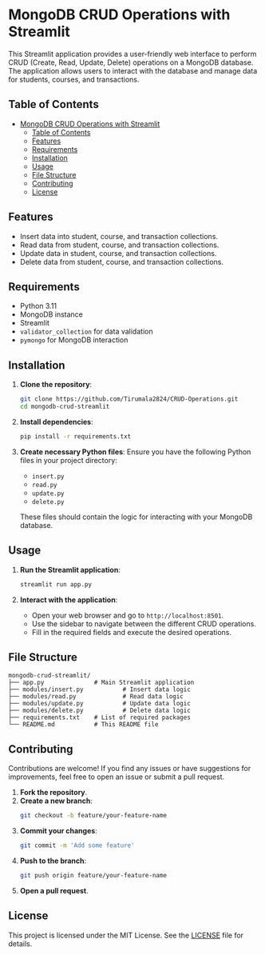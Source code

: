

# MongoDB CRUD Operations with Streamlit

This Streamlit application provides a user-friendly web interface to perform CRUD (Create, Read, Update, Delete) operations on a MongoDB database. The application allows users to interact with the database and manage data for students, courses, and transactions.

## Table of Contents

- [MongoDB CRUD Operations with Streamlit](#mongodb-crud-operations-with-streamlit)
  - [Table of Contents](#table-of-contents)
  - [Features](#features)
  - [Requirements](#requirements)
  - [Installation](#installation)
  - [Usage](#usage)
  - [File Structure](#file-structure)
  - [Contributing](#contributing)
  - [License](#license)

## Features

- Insert data into student, course, and transaction collections.
- Read data from student, course, and transaction collections.
- Update data in student, course, and transaction collections.
- Delete data from student, course, and transaction collections.

## Requirements

- Python 3.11
- MongoDB instance
- Streamlit
- `validator_collection` for data validation
- `pymongo` for MongoDB interaction

## Installation

1. **Clone the repository**:
    ```bash
    git clone https://github.com/Tirumala2824/CRUD-Operations.git
    cd mongodb-crud-streamlit
    ```

2. **Install dependencies**:
    ```bash
    pip install -r requirements.txt
    ```

3. **Create necessary Python files**:
    Ensure you have the following Python files in your project directory:
    - `insert.py`
    - `read.py`
    - `update.py`
    - `delete.py`

    These files should contain the logic for interacting with your MongoDB database.

## Usage

1. **Run the Streamlit application**:
    ```bash
    streamlit run app.py
    ```

2. **Interact with the application**:
    - Open your web browser and go to `http://localhost:8501`.
    - Use the sidebar to navigate between the different CRUD operations.
    - Fill in the required fields and execute the desired operations.

## File Structure

```
mongodb-crud-streamlit/
├── app.py              # Main Streamlit application
├── modules/insert.py           # Insert data logic
├── modules/read.py             # Read data logic
├── modules/update.py           # Update data logic
├── modules/delete.py           # Delete data logic
├── requirements.txt    # List of required packages
└── README.md           # This README file
```

## Contributing

Contributions are welcome! If you find any issues or have suggestions for improvements, feel free to open an issue or submit a pull request.

1. **Fork the repository**.
2. **Create a new branch**:
    ```bash
    git checkout -b feature/your-feature-name
    ```
3. **Commit your changes**:
    ```bash
    git commit -m 'Add some feature'
    ```
4. **Push to the branch**:
    ```bash
    git push origin feature/your-feature-name
    ```
5. **Open a pull request**.

## License

This project is licensed under the MIT License. See the [LICENSE](LICENSE) file for details.


